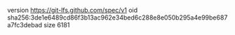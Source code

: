 version https://git-lfs.github.com/spec/v1
oid sha256:3de1e6489cd86f3b13ac962e34bed6c288e8e050b295a4e99be687a7fc3debad
size 6181
